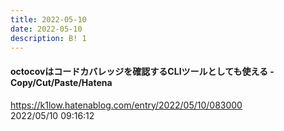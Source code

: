 ```yaml
---
title: 2022-05-10
date: 2022-05-10
description: B! 1
---
```


#### octocovはコードカバレッジを確認するCLIツールとしても使える - Copy/Cut/Paste/Hatena
https://k1low.hatenablog.com/entry/2022/05/10/083000<br>
2022/05/10 09:16:12<br>


